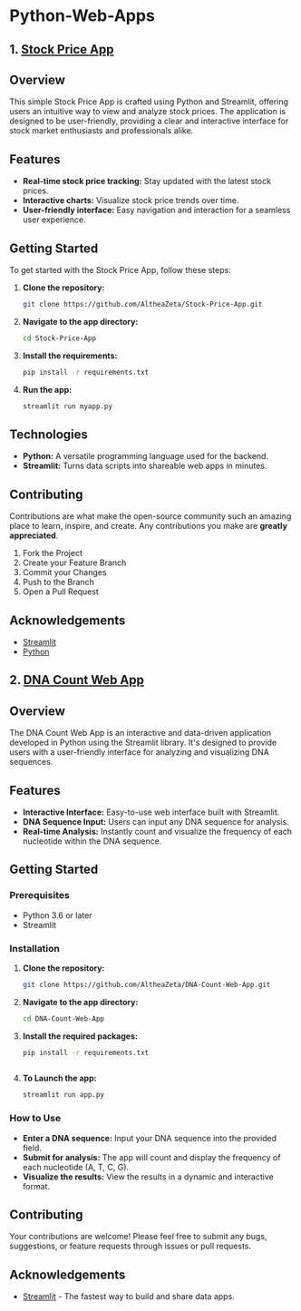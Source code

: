 # Python-Web-Apps

## 1. [Stock Price App](https://github.com/AltheaZeta/Python-Web-Apps/tree/main/Simple-Stock-Price-App)

## Overview
This simple Stock Price App is crafted using Python and Streamlit, offering users an intuitive way to view and analyze stock prices. The application is designed to be user-friendly, providing a clear and interactive interface for stock market enthusiasts and professionals alike.

## Features
- **Real-time stock price tracking:** Stay updated with the latest stock prices.
- **Interactive charts:** Visualize stock price trends over time.
- **User-friendly interface:** Easy navigation and interaction for a seamless user experience.

## Getting Started
To get started with the Stock Price App, follow these steps:

1. **Clone the repository:**
   ```bash
   git clone https://github.com/AltheaZeta/Stock-Price-App.git
2. **Navigate to the app directory:**
   ```bash
   cd Stock-Price-App
3. **Install the requirements:**
   ```bash
   pip install -r requirements.txt
4. **Run the app:**
   ```bash
   streamlit run myapp.py

## Technologies
- **Python:** A versatile programming language used for the backend.
- **Streamlit:** Turns data scripts into shareable web apps in minutes.

## Contributing
Contributions are what make the open-source community such an amazing place to learn, inspire, and create. Any contributions you make are **greatly appreciated**.

1. Fork the Project
2. Create your Feature Branch
3. Commit your Changes
4. Push to the Branch
5. Open a Pull Request

## Acknowledgements
- [Streamlit](https://streamlit.io/)
- [Python](https://python.org/)

## 2. [DNA Count Web App](https://github.com/AltheaZeta/Python-Web-Apps/tree/main/DNA-count-web-app)

## Overview
The DNA Count Web App is an interactive and data-driven application developed in Python using the Streamlit library. It's designed to provide users with a user-friendly interface for analyzing and visualizing DNA sequences.

## Features
- **Interactive Interface:** Easy-to-use web interface built with Streamlit.
- **DNA Sequence Input:** Users can input any DNA sequence for analysis.
- **Real-time Analysis:** Instantly count and visualize the frequency of each nucleotide within the DNA sequence.

## Getting Started

### Prerequisites
- Python 3.6 or later
- Streamlit

### Installation
1. **Clone the repository:**
   ```bash
   git clone https://github.com/AltheaZeta/DNA-Count-Web-App.git
2. **Navigate to the app directory:**
   ```bash
   cd DNA-Count-Web-App
3. **Install the required packages:**
   ```bash
   pip install -r requirements.txt
  
4. **To Launch the app:**
   ```bash
   streamlit run app.py

### How to Use
- **Enter a DNA sequence:** Input your DNA sequence into the provided field.
- **Submit for analysis:** The app will count and display the frequency of each nucleotide (A, T, C, G).
- **Visualize the results:** View the results in a dynamic and interactive format.

## Contributing
Your contributions are welcome! Please feel free to submit any bugs, suggestions, or feature requests through issues or pull requests.

## Acknowledgements
- [Streamlit](https://streamlit.io/) - The fastest way to build and share data apps.
